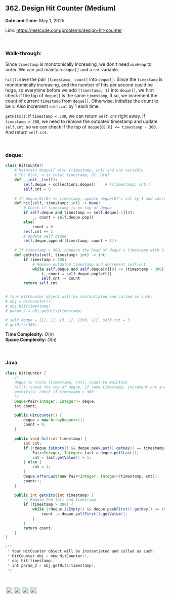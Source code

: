 ## 362. Design Hit Counter (Medium)
**Date and Time:** May 1, 2025

Link: https://leetcode.com/problems/design-hit-counter

<br>

### Walk-through: 
Since `timestamp` is monotonically increasing, we don't need `minHeap` to order. We can just maintain `deque[]` and a `cnt` variable.

`hit()`: save the pair `[timestamp, count]` into `deque[]`. Since the `timestamp` is monotomically increasing, and the number of hits per second could be huge, so everytime before we add `[timestamp, 1]` into `deque[]`, we first check if the top of `deque[]` is the same `timestamp`, if so, we increment the count of current `timestamp` from `deque[]`. Otherwise, initialize the count to be `1`. Also increment `self.cnt` by 1 each time.

`getHits()`: if `timestamp < 300`, we can return `self.cnt` right away. If `timestamp > 300`, we need to remove the outdated timestamp and update `self.cnt`, so we can check if the top of `deque[0][0] <= timestamp - 300`. And return `self.cnt`.

<br>

### deque:
```python
class HitCounter:
    # Maintain deque[] with [timestamp, cnt] and cnt variable
    # TC: O(n), n is total timestamp, SC: O(n)
    def __init__(self):
        self.deque = collections.deque()    # [[timestamp: cnt]]
        self.cnt = 0
        
    # If deque[0][0] == timestamp, update deque[0]'s cnt by 1 and increment cnt
    def hit(self, timestamp: int) -> None:
        # Check if timestamp is on top of deque
        if self.deque and timestamp == self.deque[-1][0]:
            _, count = self.deque.pop()
        else:
            count = 0
        self.cnt += 1
        # Update self.deque
        self.deque.append([timestamp, count + 1])
        
    # If timestamp > 300, compare the head of deque's timestamp with timestamp, if it is <= timestamp - 300, remove this from deque and decrement cnt with corresponding cnt
    def getHits(self, timestamp: int) -> int:
        if timestamp > 300:
            # Remove outdated timestamp and decrement self.cnt
            while self.deque and self.deque[0][0] <= (timestamp - 300):
                t, count = self.deque.popleft()
                self.cnt -= count
        return self.cnt


# Your HitCounter object will be instantiated and called as such:
# obj = HitCounter()
# obj.hit(timestamp)
# param_2 = obj.getHits(timestamp)

# self.deque = [[2, 1], [3, 1], [300, 1]], self.cnt = 3
# getHits(301)
```
**Time Complexity:** $O(n)$ <br>
**Space Complexity:** $O(n)$

<br>

### Java
```java
class HitCounter {
    /* 
    deque to store [timestamp, cnt], count to maintain
    hit(): check the top of deque, if same timestamp, increment cnt and count
    getHits(): check if timestamp > 300
    */
    Deque<Pair<Integer, Integer>> deque;
    int count;

    public HitCounter() {
        deque = new ArrayDeque<>();
        count = 0;
    }
    
    public void hit(int timestamp) {
        int cnt;
        if (!deque.isEmpty() && deque.peekLast().getKey() == timestamp) {
            Pair<Integer, Integer> last = deque.pollLast();
            cnt = last.getValue() + 1;
        } else {
            cnt = 1;
        }
        deque.offerLast(new Pair<Integer, Integer>(timestamp, cnt));
        count++;
    }
    
    public int getHits(int timestamp) {
        // Remove the left end timestamp
        if (timestamp > 300) {
            while (!deque.isEmpty() && deque.peekFirst().getKey() <= (timestamp - 300)) {
                count -= deque.pollFirst().getValue();
            }
        }
        return count;
    }
}

/**
 * Your HitCounter object will be instantiated and called as such:
 * HitCounter obj = new HitCounter();
 * obj.hit(timestamp);
 * int param_2 = obj.getHits(timestamp);
 */
```

<br>

<img style="height:22px!important;margin-left:3px;vertical-align:text-bottom;" src="https://mirrors.creativecommons.org/presskit/icons/cc.svg?ref=chooser-v1" alt="CC BY-NC-SA" title="CC BY-NC-SA"><img style="height:22px!important;margin-left:3px;vertical-align:text-bottom;" src="https://mirrors.creativecommons.org/presskit/icons/by.svg?ref=chooser-v1" alt="BY: credit must be given to the creator" title="BY: credit must be given to the creator"><img style="height:22px!important;margin-left:3px;vertical-align:text-bottom;" src="https://mirrors.creativecommons.org/presskit/icons/nc.svg?ref=chooser-v1" alt="NC: Only noncommercial uses of the work are permitted" title="NC: Only noncommercial uses of the work are permitted"><img style="height:22px!important;margin-left:3px;vertical-align:text-bottom;" src="https://mirrors.creativecommons.org/presskit/icons/sa.svg?ref=chooser-v1" alt="SA: Adaptations must be shared under the same terms" title="SA: Adaptations must be shared under the same terms">